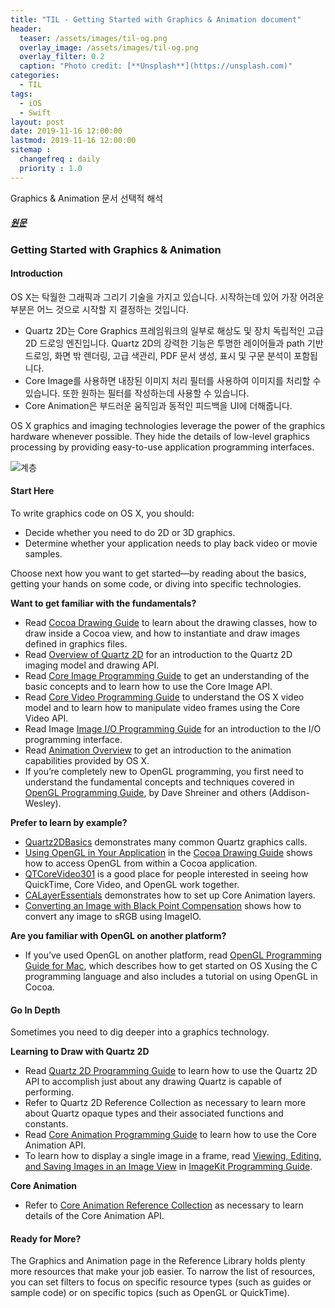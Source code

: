 ```yaml
---
title: "TIL - Getting Started with Graphics & Animation document"
header:
  teaser: /assets/images/til-og.png
  overlay_image: /assets/images/til-og.png
  overlay_filter: 0.2
  caption: "Photo credit: [**Unsplash**](https://unsplash.com)"
categories:
  - TIL
tags:
  - iOS
  - Swift
layout: post
date: 2019-11-16 12:00:00
lastmod: 2019-11-16 12:00:00
sitemap :
  changefreq : daily
  priority : 1.0
---
```


Graphics & Animation 문서 선택적 해석

##### [원문](https://developer.apple.com/library/archive/referencelibrary/GettingStarted/GS_GraphicsImaging/_index.html)

### Getting Started with Graphics & Animation

#### Introduction

OS X는 탁월한 그래픽과 그리기 기술을 가지고 있습니다. 시작하는데 있어 가장 어려운 부분은 어느 것으로 시작할 지 결정하는 것입니다.

- Quartz 2D는 Core Graphics 프레임워크의 일부로 해상도 및 장치 독립적인 고급 2D 드로잉 엔진입니다. Quartz 2D의 강력한 기능은 투명한 레이어들과 path 기반 드로잉, 화면 밖 렌더링, 고급 색관리, PDF 문서 생성, 표시 및 구문 분석이 포함됩니다.
- Core Image를 사용하면 내장된 이미지 처리 필터를 사용하여 이미지를 처리할 수 있습니다. 또한 원하는 필터를 작성하는데 사용할 수 있습니다.
- Core Animation은 부드러운 움직임과 동적인 피드백을 UI에 더해줍니다.

OS X graphics and imaging technologies leverage the power of the graphics hardware whenever possible. They hide the details of low-level graphics processing by providing easy-to-use application programming interfaces.

![계층](https://developer.apple.com/library/archive/referencelibrary/GettingStarted/GS_GraphicsImaging/art/gs_graphics3_01.jpg)

#### Start Here

To write graphics code on OS X, you should:

- Decide whether you need to do 2D or 3D graphics.
- Determine whether your application needs to play back video or movie samples.

Choose next how you want to get started—by reading about the basics, getting your hands on some code, or diving into specific technologies.

**Want to get familiar with the fundamentals?**

- Read [Cocoa Drawing Guide](https://developer.apple.com/library/archive/documentation/Cocoa/Conceptual/CocoaDrawingGuide/Introduction/Introduction.html#//apple_ref/doc/uid/TP40003290) to learn about the drawing classes, how to draw inside a Cocoa view, and how to instantiate and draw images defined in graphics files.
- Read [Overview of Quartz 2D](https://developer.apple.com/library/archive/documentation/GraphicsImaging/Conceptual/drawingwithquartz2d/dq_overview/dq_overview.html#//apple_ref/doc/uid/TP30001066-CH202) for an introduction to the Quartz 2D imaging model and drawing API.
- Read [Core Image Programming Guide](https://developer.apple.com/library/archive/documentation/GraphicsImaging/Conceptual/CoreImaging/ci_intro/ci_intro.html#//apple_ref/doc/uid/TP30001185) to get an understanding of the basic concepts and to learn how to use the Core Image API.
- Read [Core Video Programming Guide](https://developer.apple.com/library/archive/documentation/GraphicsImaging/Conceptual/CoreVideo/CVProg_Intro/CVProg_Intro.html#//apple_ref/doc/uid/TP40001536) to understand the OS X video model and to learn how to manipulate video frames using the Core Video API.
- Read Image [Image I/O Programming Guide](https://developer.apple.com/library/archive/documentation/GraphicsImaging/Conceptual/ImageIOGuide/imageio_intro/ikpg_intro.html#//apple_ref/doc/uid/TP40005462) for an introduction to the I/O programming interface.
- Read [Animation Overview](https://developer.apple.com/library/archive/documentation/GraphicsImaging/Conceptual/Animation_Overview/Introduction/Introduction.html#//apple_ref/doc/uid/TP40004952) to get an introduction to the animation capabilities provided by OS X.
- If you’re completely new to OpenGL programming, you first need to understand the fundamental concepts and techniques covered in [OpenGL Programming Guide](http://www.opengl.org/documentation/red_book/), by Dave Shreiner and others (Addison-Wesley).

**Prefer to learn by example?**

- [Quartz2DBasics](https://developer.apple.com/library/archive/samplecode/Quartz2DBasics/Introduction/Intro.html#//apple_ref/doc/uid/DTS10003975) demonstrates many common Quartz graphics calls.
- [Using OpenGL in Your Application](https://developer.apple.com/library/archive/documentation/Cocoa/Conceptual/CocoaDrawingGuide/QuartzOpenGL/QuartzOpenGL.html#//apple_ref/doc/uid/TP40003290-CH211-BAAECJDJ) in the [Cocoa Drawing Guide](https://developer.apple.com/library/archive/documentation/Cocoa/Conceptual/CocoaDrawingGuide/Introduction/Introduction.html#//apple_ref/doc/uid/TP40003290) shows how to access OpenGL from within a Cocoa application.
- [QTCoreVideo301](https://developer.apple.com/library/archive/samplecode/QTCoreVideo301/Introduction/Intro.html#//apple_ref/doc/uid/DTS40007785) is a good place for people interested in seeing how QuickTime, Core Video, and OpenGL work together.
- [CALayerEssentials](https://developer.apple.com/library/archive/samplecode/CALayerEssentials/Introduction/Intro.html#//apple_ref/doc/uid/DTS40008029) demonstrates how to set up Core Animation layers.
- [Converting an Image with Black Point Compensation](https://developer.apple.com/library/archive/samplecode/convertImage/Introduction/Intro.html#//apple_ref/doc/uid/DTS40013498) shows how to convert any image to sRGB using ImageIO.

**Are you familiar with OpenGL on another platform?**

- If you’ve used OpenGL on another platform, read [OpenGL Programming Guide for Mac](https://developer.apple.com/library/archive/documentation/GraphicsImaging/Conceptual/OpenGL-MacProgGuide/opengl_intro/opengl_intro.html#//apple_ref/doc/uid/TP40001987), which describes how to get started on OS Xusing the C programming language and also includes a tutorial on using OpenGL in Cocoa.



#### Go In Depth

Sometimes you need to dig deeper into a graphics technology.

**Learning to Draw with Quartz 2D**

- Read [Quartz 2D Programming Guide](https://developer.apple.com/library/archive/documentation/GraphicsImaging/Conceptual/drawingwithquartz2d/Introduction/Introduction.html#//apple_ref/doc/uid/TP30001066) to learn how to use the Quartz 2D API to accomplish just about any drawing Quartz is capable of performing.
- Refer to Quartz 2D Reference Collection as necessary to learn more about Quartz opaque types and their associated functions and constants.
- Read [Core Animation Programming Guide](https://developer.apple.com/library/archive/documentation/Cocoa/Conceptual/CoreAnimation_guide/Introduction/Introduction.html#//apple_ref/doc/uid/TP40004514) to learn how to use the Core Animation API.
- To learn how to display a single image in a frame, read [Viewing, Editing, and Saving Images in an Image View](https://developer.apple.com/library/archive/documentation/GraphicsImaging/Conceptual/ImageKitProgrammingGuide/ImageViews/ImageViews.html#//apple_ref/doc/uid/TP40004907-CH4) in [ImageKit Programming Guide](https://developer.apple.com/library/archive/documentation/GraphicsImaging/Conceptual/ImageKitProgrammingGuide/Introduction/Introduction.html#//apple_ref/doc/uid/TP40004907).

**Core Animation**

- Refer to [Core Animation Reference Collection](https://developer.apple.com/documentation/quartzcore) as necessary to learn details of the Core Animation API.



#### Ready for More?

The Graphics and Animation page in the Reference Library holds plenty more resources that make your job easier. To narrow the list of resources, you can set filters to focus on specific resource types (such as guides or sample code) or on specific topics (such as OpenGL or QuickTime).



